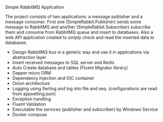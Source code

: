 Simple RabbitMQ Application

The project consists of two applications: a message publisher and a message consumer. First one (SimpleRabbit.Publisher) sends some message to RabbitMQ and another (SimpleRabbit.Subscriber) subscribe them and consume from RabbitMQ queue and insert to databases. Also a web API application created to simply check and read the inserted data to databases. 

-	Design RabbitMQ bus in a generic way and use it in applications via abstraction layer
-	Insert received messages to SQL server and Redis
-	Auto Create database and tables (Fluent Migrator library)
-	Dapper micro ORM
-	Dependency Injection and IOC container
-	Onion architecture
-	Logging using Serilog and log into file and seq. (configurations are read from appsetting.json)
-	Exception handling
-	Fluent Validation
-	Executable the services (publisher and subscriber) by Windows Service
-	Docker compose
